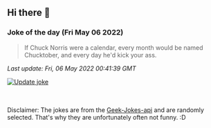 ## Hi there 👋

### Joke of the day (Fri May 06 2022)
<!-- joke -->
>If Chuck Norris were a calendar, every month would be named Chucktober, and every day he'd kick your ass.
<!-- /joke -->

*Last update: Fri, 06 May 2022 00:41:39 GMT*

[![Update joke](https://github.com/nclskfm/nclskfm/actions/workflows/joke.yml/badge.svg)](https://github.com/nclskfm/nclskfm/actions/workflows/joke.yml)

<br><br>
Disclaimer: The jokes are from the [Geek-Jokes-api](https://github.com/sameerkumar18/geek-joke-api) and are randomly selected. That's why they are unfortunately often not funny. :D

